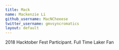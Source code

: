 ```yaml
---
title: Mack
name: Mackenzie Li
github_username: MacNCheeese
twitter_username: gmvsyncromatics
layout: default
---
```


2018 Hacktober Fest Participant. Full Time Laker Fan